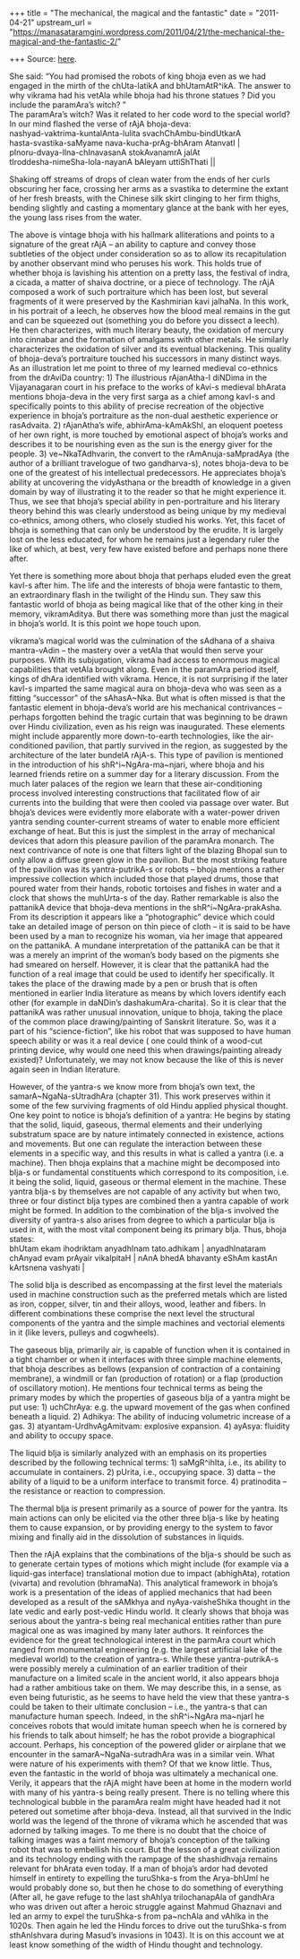 +++
title = "The mechanical, the magical and the fantastic"
date = "2011-04-21"
upstream_url = "https://manasataramgini.wordpress.com/2011/04/21/the-mechanical-the-magical-and-the-fantastic-2/"

+++
Source: [here](https://manasataramgini.wordpress.com/2011/04/21/the-mechanical-the-magical-and-the-fantastic-2/).

She said: “You had promised the robots of king bhoja even as we had engaged in the mirth of the chUta-latikA and bhUtamAtR^ikA. The answer to why vikrama had his vetAla while bhoja had his throne statues ? Did you include the paramAra’s witch? ”  
The paramAra’s witch? Was it related to her code word to the special world? In our mind flashed the verse of rAjA bhoja-deva:  
nashyad-vaktrima-kuntalAnta-lulita svachChAmbu-bindUtkarA   
hasta-svastika-saMyame nava-kucha-prAg-bhAram AtanvatI \|  
pInoru-dvaya-lIna-chInavasanA stokAvanamrA jalAt  
tIroddesha-nimeSha-lola-nayanA bAleyam uttiShThati \|\|

Shaking off streams of drops of clean water from the ends of her curls obscuring her face, crossing her arms as a svastika to determine the extant of her fresh breasts, with the Chinese silk skirt clinging to her firm thighs, bending slightly and casting a momentary glance at the bank with her eyes, the young lass rises from the water.

The above is vintage bhoja with his hallmark alliterations and points to a signature of the great rAjA – an ability to capture and convey those subtleties of the object under consideration so as to allow its recapitulation by another observant mind who peruses his work. This holds true of whether bhoja is lavishing his attention on a pretty lass, the festival of indra, a cicada, a matter of shaiva doctrine, or a piece of technology. The rAjA composed a work of such portraiture which has been lost, but several fragments of it were preserved by the Kashmirian kavi jalhaNa. In this work, in his portrait of a leech, he observes how the blood meal remains in the gut and can be squeezed out (something you do before you dissect a leech). He then characterizes, with much literary beauty, the oxidation of mercury into cinnabar and the formation of amalgams with other metals. He similarly characterizes the oxidation of silver and its eventual blackening. This quality of bhoja-deva’s portraiture touched his successors in many distinct ways. As an illustration let me point to three of my learned medieval co-ethnics from the drAviDa country: 1) The illustrious rAjanAtha-I diNDima in the Vijayanagaran court in his preface to the works of kAvi-s medieval bhArata mentions bhoja-deva in the very first sarga as a chief among kavI-s and specifically points to this ability of precise recreation of the objective experience in bhoja’s portraiture as the non-dual aesthetic experience or rasAdvaita. 2) rAjanAtha’s wife, abhirAma-kAmAkShI, an eloquent poetess of her own right, is more touched by emotional aspect of bhoja’s works and describes it to be nourishing even as the sun is the energy giver for the people. 3) ve\~NkaTAdhvarin, the convert to the rAmAnuja-saMpradAya (the author of a brilliant travelogue of two gandharva-s), notes bhoja-deva to be one of the greatest of his intellectual predecessors. He appreciates bhoja’s ability at uncovering the vidyAsthana or the breadth of knowledge in a given domain by way of illustrating it to the reader so that he might experience it. Thus, we see that bhoja’s special ability in pen-portraiture and his literary theory behind this was clearly understood as being unique by my medieval co-ethnics, among others, who closely studied his works. Yet, this facet of bhoja is something that can only be understood by the erudite. It is largely lost on the less educated, for whom he remains just a legendary ruler the like of which, at best, very few have existed before and perhaps none there after.

Yet there is something more about bhoja that perhaps eluded even the great kavI-s after him. The life and the interests of bhoja were fantastic to them, an extraordinary flash in the twilight of the Hindu sun. They saw this fantastic world of bhoja as being magical like that of the other king in their memory, vikramAditya. But there was something more than just the magical in bhoja’s world. It is this point we hope touch upon.

vikrama’s magical world was the culmination of the sAdhana of a shaiva mantra-vAdin – the mastery over a vetAla that would then serve your purposes. With its subjugation, vikrama had access to enormous magical capabilities that vetAla brought along. Even in the paramAra period itself, kings of dhAra identified with vikrama. Hence, it is not surprising if the later kavI-s imparted the same magical aura on bhoja-deva who was seen as a fitting “successor” of the sAhasA\~Nka. But what is often missed is that the fantastic element in bhoja-deva’s world are his mechanical contrivances – perhaps forgotten behind the tragic curtain that was beginning to be drawn over Hindu civilization, even as his reign was inaugurated. These elements might include apparently more down-to-earth technologies, like the air-conditioned pavilion, that partly survived in the region, as suggested by the architecture of the later bundelA rAjA-s. This type of pavilion is mentioned in the introduction of his shR^i\~NgAra-ma\~njari, where bhoja and his learned friends retire on a summer day for a literary discussion. From the much later palaces of the region we learn that these air-conditioning process involved interesting constructions that facilitated flow of air currents into the building that were then cooled via passage over water. But bhoja’s devices were evidently more elaborate with a water-power driven yantra sending counter-current streams of water to enable more efficient exchange of heat. But this is just the simplest in the array of mechanical devices that adorn this pleasure pavilion of the paramAra monarch. The next contrivance of note is one that filters light of the blazing Bhopal sun to only allow a diffuse green glow in the pavilion. But the most striking feature of the pavilion was its yantra-putrikA-s or robots – bhoja mentions a rather impressive collection which included those that played drums, those that poured water from their hands, robotic tortoises and fishes in water and a clock that shows the muhUrta-s of the day. Rather remarkable is also the pattanikA device that bhoja-deva mentions in the shR^i\~NgAra-prakAsha. From its description it appears like a “photographic” device which could take an detailed image of person on thin piece of cloth – it is said to be have been used by a man to recognize his woman, via her image that appeared on the pattanikA. A mundane interpretation of the pattanikA can be that it was a merely an imprint of the woman’s body based on the pigments she had smeared on herself. However, it is clear that the pattanikA had the function of a real image that could be used to identify her specifically. It takes the place of the drawing made by a pen or brush that is often mentioned in earlier India literature as means by which lovers identify each other (for example in daNDin’s dashakumAra-charita). So it is clear that the pattanikA was rather unusual innovation, unique to bhoja, taking the place of the common place drawing/painting of Sanskrit literature. So, was it a part of his “science-fiction”, like his robot that was supposed to have human speech ability or was it a real device ( one could think of a wood-cut printing device, why would one need this when drawings/painting already existed)? Unfortunately, we may not know because the like of this is never again seen in Indian literature.

However, of the yantra-s we know more from bhoja’s own text, the samarA\~NgaNa-sUtradhAra (chapter 31). This work preserves within it some of the few surviving fragments of old Hindu applied physical thought. One key point to notice is bhoja’s definition of a yantra: He begins by stating that the solid, liquid, gaseous, thermal elements and their underlying substratum space are by nature intimately connected in existence, actions and movements. But one can regulate the interaction between these elements in a specific way, and this results in what is called a yantra (i.e. a machine). Then bhoja explains that a machine might be decomposed into bIja-s or fundamental constituents which correspond to its composition, i.e. it being the solid, liquid, gaseous or thermal element in the machine. These yantra bIja-s by themselves are not capable of any activity but when two, three or four distinct bIja types are combined then a yantra capable of work might be formed. In addition to the combination of the bIja-s involved the diversity of yantra-s also arises from degree to which a particular bIja is used in it, with the most vital component being its primary bIja. Thus, bhoja states:  
bhUtam ekam ihodriktam anyadhInam tato.adhikam \| anyadhInataram chAnyad evam prAyair vikalpitaH \| nAnA bhedA bhavanty eShAm kastAn kArtsnena vashyati \|

The solid bIja is described as encompassing at the first level the materials used in machine construction such as the preferred metals which are listed as iron, copper, silver, tin and their alloys, wood, leather and fibers. In different combinations these comprise the next level the structural components of the yantra and the simple machines and vectorial elements in it (like levers, pulleys and cogwheels).

The gaseous bIja, primarily air, is capable of function when it is contained in a tight chamber or when it interfaces with three simple machine elements, that bhoja describes as bellows (expansion of contraction of a containing membrane), a windmill or fan (production of rotation) or a flap (production of oscillatory motion). He mentions four technical terms as being the primary modes by which the properties of gaseous bIja of a yantra might be put use: 1) uchChrAya: e.g. the upward movement of the gas when confined beneath a liquid. 2) Adhikya: The ability of inducing volumetric increase of a gas. 3) atyantam-UrdhvAgAmitvam: explosive expansion. 4) ayAsya: fluidity and ability to occupy space.

The liquid bIja is similarly analyzed with an emphasis on its properties described by the following technical terms: 1) saMgR^ihIta, i.e., its ability to accumulate in containers. 2) pUrita, i.e., occupying space. 3) datta – the ability of a liquid to be a uniform interface to transmit force. 4) pratinodita – the resistance or reaction to compression.

The thermal bIja is present primarily as a source of power for the yantra. Its main actions can only be elicited via the other three bIja-s like by heating them to cause expansion, or by providing energy to the system to favor mixing and finally aid in the dissolution of substances in liquids.

Then the rAjA explains that the combinations of the bIja-s should be such as to generate certain types of motions which might include (for example via a liquid-gas interface) translational motion due to impact
(abhighAta), rotation (vivarta) and revolution (bhramaNa). This
analytical framework in bhoja’s work is a presentation of the ideas of applied mechanics that had been developed as a result of the sAMkhya and nyAya-vaisheShika thought in the late vedic and early post-vedic Hindu world. It clearly shows that bhoja was serious about the yantra-s being real mechanical entities rather than pure magical one as was imagined by many later authors. It reinforces the evidence for the great technological interest in the parmAra court which ranged from monumental engineering (e.g. the largest artificial lake of the medieval world) to the creation of yantra-s. While these yantra-putrikA-s were possibly merely a culmination of an earlier tradition of their manufacture on a limited scale in the ancient world, it also appears bhoja had a rather ambitious take on them. We may describe this, in a sense, as even being futuristic, as he seems to have held the view that these yantra-s could be taken to their ultimate conclusion – i.e., the yantra-s that can manufacture human speech. Indeed, in the shR^i\~NgAra ma\~njarI he conceives robots that would imitate human speech when he is cornered by his friends to talk about himself; he has the robot provide a biographical account. Perhaps, his conception of the powered glider or airplane that we encounter in the samarA\~NgaNa-sutradhAra was in a similar vein. What were nature of his experiments with them? Of that we know little. Thus, even the fantastic in the world of bhoja was ultimately a mechanical one. Verily, it appears that the rAjA might have been at home in the modern world with many of his yantra-s being really present. There is no telling where this technological bubble in the paramAra realm might have headed had it not petered out sometime after bhoja-deva. Instead, all that survived in the Indic world was the legend of the throne of vikrama which he ascended that was adorned by talking images. To me there is no doubt that the choice of talking images was a faint memory of bhoja’s conception of the talking robot that was to embellish his court. But the lesson of a great civilization and its technology ending with the rampage of the shashidhvaja remains relevant for bhArata even today. If a man of bhoja’s ardor had devoted himself in entirety to expelling the turuShka-s from the Arya-bhUmI he would probably done so, but then he chose to do something of everything (After all, he gave refuge to the last shAhIya trilochanapAla of gandhAra who was driven out after a heroic struggle against Mahmud Ghaznavi and led an army to expel the turuShka-s from pa\~nchAla and vAhIka in the 1020s. Then again he led the Hindu forces to drive out the turuShka-s from sthAnIshvara during Masud’s invasions in 1043). It is on this account we at least know something of the width of Hindu thought and technology.

